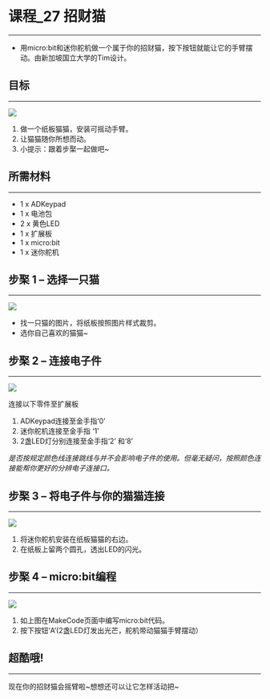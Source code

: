 ﻿
# 课程_27 招财猫
---
- 用micro:bit和迷你舵机做一个属于你的招财猫，按下按钮就能让它的手臂摆动。由新加坡国立大学的Tim设计。



## 目标
---

![](https://wiki-media-ef.oss-cn-hongkong.aliyuncs.com//images/IduYkyz.gif)


 1. 做一个纸板猫猫，安装可摇动手臂。
 2. 让猫猫随你所想而动。
 3. 小提示：跟着步棸一起做吧~ 
 
           
    
## 所需材料
---
- 1 x ADKeypad
- 1 x 电池包
- 2 x 黄色LED
- 1 x 扩展板
- 1 x micro:bit
- 1 x 迷你舵机


## 步棸 1 – 选择一只猫
---

![](https://wiki-media-ef.oss-cn-hongkong.aliyuncs.com//images/ujaWK5w.jpg)

- 找一只猫的图片，将纸板按照图片样式裁剪。
- 选你自己喜欢的猫猫~

## 步棸 2 – 连接电子件
---

![](https://wiki-media-ef.oss-cn-hongkong.aliyuncs.com//images/cTOOFfU.jpg)

连接以下零件至扩展板

1. ADKeypad连接至金手指‘0’
2. 迷你舵机连接至金手指 ‘1’
3. 2盏LED灯分别连接至金手指‘2’ 和‘8’

*是否按规定颜色线连接跳线与并不会影响电子件的使用。但毫无疑问，按照颜色连接能帮你更好的分辨电子连接口。*

## 步棸 3 – 将电子件与你的猫猫连接
---

![](https://wiki-media-ef.oss-cn-hongkong.aliyuncs.com//images/hxcVuc4.jpg)


1. 将迷你舵机安装在纸板猫猫的右边。
2. 在纸板上留两个圆孔，透出LED的闪光。


## 步棸 4 – micro:bit编程
---

![](https://wiki-media-ef.oss-cn-hongkong.aliyuncs.com//images/HINCWOv.png)


1. 如上图在MakeCode页面中编写micro:bit代码。
2. 按下按钮‘A’(2盏LED灯发出光芒，舵机带动猫猫手臂摆动）



## 超酷哦!
---

现在你的招财猫会摇臂啦~想想还可以让它怎样活动把~ 

